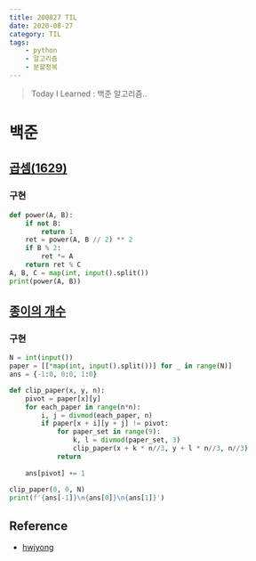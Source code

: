 ```yaml
---
title: 200827 TIL
date: 2020-08-27
category: TIL
tags:
    - python
    - 알고리즘
    - 분할정복
---
```


> Today I Learned : 백준 알고리즘.. 

# 백준

## [곱셈(1629)](https://www.acmicpc.net/problem/1629)

### 구현
```python
def power(A, B):
    if not B:
        return 1
    ret = power(A, B // 2) ** 2 
    if B % 2:
        ret *= A
    return ret % C
A, B, C = map(int, input().split())
print(power(A, B))
```

## [종이의 개수](https://www.acmicpc.net/problem/1780)

### 구현
```python
N = int(input())
paper = [[*map(int, input().split())] for _ in range(N)]
ans = {-1:0, 0:0, 1:0}

def clip_paper(x, y, n):    
    pivot = paper[x][y]
    for each_paper in range(n*n):
        i, j = divmod(each_paper, n)
        if paper[x + i][y + j] != pivot:
            for paper_set in range(9):
                k, l = divmod(paper_set, 3)
                clip_paper(x + k * n//3, y + l * n//3, n//3)
            return
            
    ans[pivot] += 1
        
clip_paper(0, 0, N)
print(f'{ans[-1]}\n{ans[0]}\n{ans[1]}')
```

## Reference
- [hwjyong](https://hwiyong.tistory.com/368)

